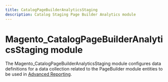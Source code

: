 ```yaml
---
title: CatalogPageBuilderAnalyticsStaging
description: Catalog Staging Page Builder Analytics module
---
```


# Magento_CatalogPageBuilderAnalyticsStaging module

The Magento_CatalogPageBuilderAnalyticsStaging module configures data definitions for a data collection related to the PageBuilder module entities to be used in [Advanced Reporting](https://developer.adobe.com/commerce/php/development/advanced-reporting/modules/).
